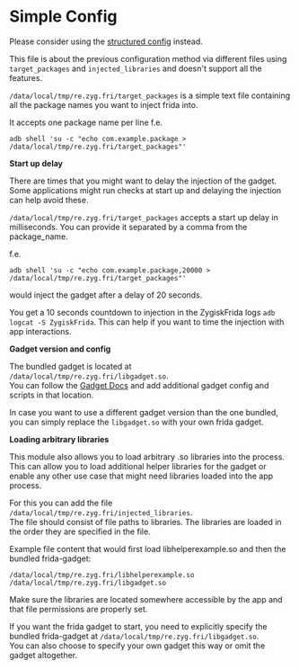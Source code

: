 # Simple Config

Please consider using the [structured config](advanced_config.md) instead.

This file is about the previous configuration method via different files
using `target_packages` and `injected_libraries` and doesn't support all the
features.

`/data/local/tmp/re.zyg.fri/target_packages` is a simple text file
containing all the package names you want to inject frida into.

It accepts one package name per line f.e.
```
adb shell 'su -c "echo com.example.package > /data/local/tmp/re.zyg.fri/target_packages"'
```

**Start up delay**

There are times that you might want to delay the injection of the gadget. Some applications
might run checks at start up and delaying the injection can help avoid these.

`/data/local/tmp/re.zyg.fri/target_packages` accepts a start up delay in milliseconds.
You can provide it separated by a comma from the package_name.

f.e.
```
adb shell 'su -c "echo com.example.package,20000 > /data/local/tmp/re.zyg.fri/target_packages"'
```
would inject the gadget after a delay of 20 seconds.

You get a 10 seconds countdown to injection in the ZygiskFrida logs `adb logcat -S ZygiskFrida`.
This can help if you want to time the injection with app interactions.

**Gadget version and config**

The bundled gadget is located at `/data/local/tmp/re.zyg.fri/libgadget.so`.\
You can follow the [Gadget Docs](https://frida.re/docs/gadget/) and add additional
gadget config and scripts in that location.

In case you want to use a different gadget version than the one bundled, you can simply
replace the `libgadget.so` with your own frida gadget.

**Loading arbitrary libraries**

This module also allows you to load arbitrary .so libraries into the process.\
This can allow you to load additional helper libraries for the gadget or
enable any other use case that might need libraries loaded into the app process.

For this you can add the file `/data/local/tmp/re.zyg.fri/injected_libraries`.\
The file should consist of file paths to libraries.
The libraries are loaded in the order they are specified in the file.

Example file content that would first load libhelperexample.so and then the bundled frida-gadget:
```
/data/local/tmp/re.zyg.fri/libhelperexample.so
/data/local/tmp/re.zyg.fri/libgadget.so
```

Make sure the libraries are located somewhere accessible by the app and that
file permissions are properly set.

If you want the frida gadget to start, you need to explicitly specify the bundled frida-gadget at
`/data/local/tmp/re.zyg.fri/libgadget.so`.\
You can also choose to specify your own gadget this way or omit the gadget altogether.